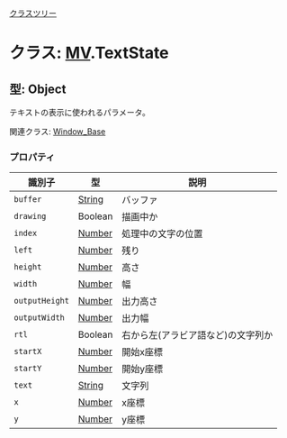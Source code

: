 [クラスツリー](index.md)

# クラス: [MV](MV.md).TextState

## 型: Object
テキストの表示に使われるパラメータ。

関連クラス: [Window_Base](Window_Base.md)


### プロパティ

| 識別子 | 型 | 説明 |
| --- | --- | --- |
| `buffer` | [String](String.md) | バッファ |
| `drawing` | Boolean | 描画中か |
| `index` | [Number](Number.md) | 処理中の文字の位置 |
| `left` | [Number](Number.md) | 残り |
| `height` | [Number](Number.md) | 高さ |
| `width` | [Number](Number.md) | 幅 |
| `outputHeight` | [Number](Number.md) | 出力高さ |
| `outputWidth` | [Number](Number.md) | 出力幅 |
| `rtl` | Boolean | 右から左(アラビア語など)の文字列か |
| `startX` | [Number](Number.md) | 開始x座標 |
| `startY` | [Number](Number.md) | 開始y座標 |
| `text` | [String](String.md) | 文字列 |
| `x` | [Number](Number.md) | x座標 |
| `y` | [Number](Number.md) | y座標 |
